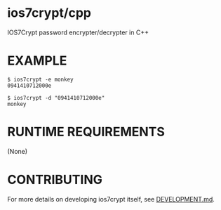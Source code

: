 # ios7crypt/cpp

IOS7Crypt password encrypter/decrypter in C++

# EXAMPLE

```console
$ ios7crypt -e monkey
0941410712000e

$ ios7crypt -d "0941410712000e"
monkey
```

# RUNTIME REQUIREMENTS

(None)

# CONTRIBUTING

For more details on developing ios7crypt itself, see [DEVELOPMENT.md](DEVELOPMENT.md).
